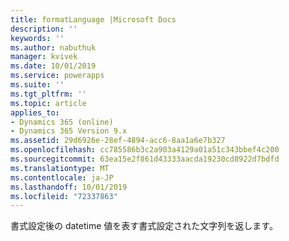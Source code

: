 ```yaml
---
title: formatLanguage |Microsoft Docs
description: ''
keywords: ''
ms.author: nabuthuk
manager: kvivek
ms.date: 10/01/2019
ms.service: powerapps
ms.suite: ''
ms.tgt_pltfrm: ''
ms.topic: article
applies_to:
- Dynamics 365 (online)
- Dynamics 365 Version 9.x
ms.assetid: 29d6926e-28ef-4894-acc6-8aa1a6e7b327
ms.openlocfilehash: cc785586b3c2a903a4129a01a51c343bbef4c200
ms.sourcegitcommit: 63ea15e2f861d43333aacda19230cd8922d7bdfd
ms.translationtype: MT
ms.contentlocale: ja-JP
ms.lasthandoff: 10/01/2019
ms.locfileid: "72337863"
---
```

書式設定後の datetime 値を表す書式設定された文字列を返します。
